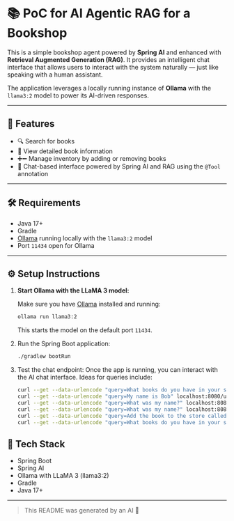# 📚 PoC for AI Agentic RAG for a Bookshop 

This is a simple bookshop agent powered by **Spring AI** and enhanced with **Retrieval Augmented Generation (RAG)**. It provides an intelligent chat interface that allows users to interact with the system naturally — just like speaking with a human assistant.

The application leverages a locally running instance of **Ollama** with the `llama3:2` model to power its AI-driven responses.

---

## 🚀 Features

- 🔍 Search for books
- 📖 View detailed book information
- ➕➖ Manage inventory by adding or removing books
- 🤖 Chat-based interface powered by Spring AI and RAG using the `@Tool` annotation

---

## 🛠️ Requirements

- Java 17+
- Gradle
- [Ollama](https://ollama.com/) running locally with the `llama3:2` model
- Port `11434` open for Ollama

---

## ⚙️ Setup Instructions

1. **Start Ollama with the LLaMA 3 model:**

   Make sure you have [Ollama](https://ollama.com/) installed and running:

   ```bash
   ollama run llama3:2
   ```
   This starts the model on the default port `11434`.

2. Run the Spring Boot application:
    ```bash 
    ./gradlew bootRun
    ```

3. Test the chat endpoint:
   Once the app is running, you can interact with the AI chat interface. Ideas for queries include:
    ```bash
   curl --get --data-urlencode "query=What books do you have in your store?" localhost:8080/user/1/chat
   curl --get --data-urlencode "query=My name is Bob" localhost:8080/user/1/chat
   curl --get --data-urlencode "query=What was my name?" localhost:8080/user/1/chat
   curl --get --data-urlencode "query=What was my name?" localhost:8080/user/2/chat
   curl --get --data-urlencode "query=Add the book to the store called When AIs Take Over from the author John Doe" localhost:8080/user/2/chat
   curl --get --data-urlencode "query=What books do you have in your store?" localhost:8080/user/1/chat
   ```

## 🧱 Tech Stack

- Spring Boot
- Spring AI
- Ollama with LLaMA 3 (llama3:2)
- Gradle
- Java 17+

---

> This README was generated by an AI 🤖

